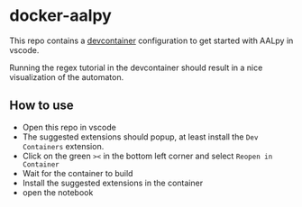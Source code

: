 # docker-aalpy
This repo contains a [devcontainer](https://code.visualstudio.com/docs/devcontainers/containers) configuration to get started with AALpy in vscode.

Running the regex tutorial in the devcontainer should result in a nice visualization of the automaton.

## How to use
- Open this repo in vscode
- The suggested extensions should popup, at least install the `Dev Containers` extension.
- Click on the green `><` in the bottom left corner and select `Reopen in Container`
- Wait for the container to build
- Install the suggested extensions in the container
- open the notebook